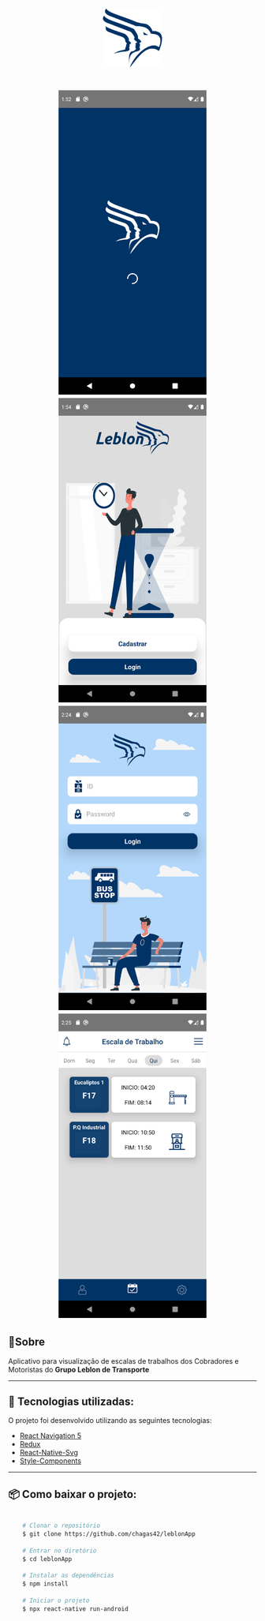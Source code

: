 <h1 align="center"> 
    <img src='screenShots/logo.png' width='120'/>
</h1>


<h1 align='center'>
<img src='screenShots/loadScreen.png' width='300'/>
<img src="screenShots/siginScreen.png" width='300'/> 
<img src="screenShots/loginScreen.png" width='300'/>
<img src="screenShots/homeScreen.png" width='300'/>
</h1>



## 📝Sobre

Aplicativo para visualização de escalas de trabalhos dos Cobradores e Motoristas do **Grupo Leblon de Transporte**

---
## 🚀 Tecnologias utilizadas:


O projeto foi desenvolvido utilizando as seguintes tecnologias:

- [React Navigation 5](https://reactnavigation.org/)
- [Redux](https://redux.js.org/)
- [React-Native-Svg](https://github.com/react-native-svg/react-native-svg)
- [Style-Components](https://styled-components.com/)

---
## 📦  Como baixar o projeto:

```bash
    
    # Clonar o repositório
    $ git clone https://github.com/chagas42/leblonApp

    # Entrar no diretório
    $ cd leblonApp

    # Instalar as dependências 
    $ npm install 

    # Iniciar o projeto
    $ npx react-native run-android
```
